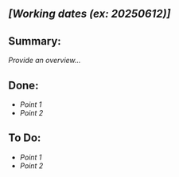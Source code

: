 ## _[Working dates (ex: 20250612)]_

## Summary:
_Provide an overview..._

## Done:
- _Point 1_
- _Point 2_

## To Do:
- _Point 1_
- _Point 2_
